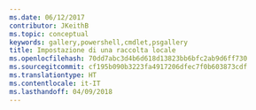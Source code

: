 ```yaml
---
ms.date: 06/12/2017
contributor: JKeithB
ms.topic: conceptual
keywords: gallery,powershell,cmdlet,psgallery
title: Impostazione di una raccolta locale
ms.openlocfilehash: 70dd7abc3d4b6d618d13823bb6bfc2ab9d6ff730
ms.sourcegitcommit: cf195b090b3223fa4917206dfec7f0b603873cdf
ms.translationtype: HT
ms.contentlocale: it-IT
ms.lasthandoff: 04/09/2018
---
```

